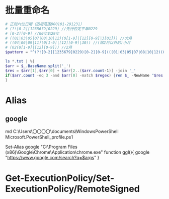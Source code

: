 # 批量重命名

~~~powershell
# 正则六位日期（适用范围000101-291231）
# (?![0-2][1235679]0229) //先行否定平年0229
# [0-2][0-9] //00年到29年
# ((01|03|05|07|08|10|12)(0[1-9]|[12][0-9]|3[01])) //大月
# ((04|06|09|11)(0[1-9]|[12][0-9]|30)) //(除2月以外的)小月
# (02(0[1-9]|[12][0-9])) //2月
$pattern = "^(?![0-2][1235679]0229)[0-2][0-9](((01|03|05|07|08|10|12)(0[1-9]|[12][0-9]|3[01]))|((04|06|09|11)(0[1-9]|[12][0-9]|30))|(02(0[1-9]|[12][0-9])))$"

ls *.txt | %{
$arr = $_.BaseName.split('_')
$res = $arr[1],$arr[0] + $arr[2..($arr.count-1)] -join '_'
if($arr.count -eq 3 -and $arr[0] -match $regex) {ren $_ -NewName "$res.txt"}
}
~~~

# Alias
## google
md C:\Users\〇〇〇〇\documents\WindowsPowerShell
Microsoft.PowerShell_profile.ps1

Set-Alias google "C:\Program Files (x86)\Google\Chrome\Application\chrome.exe"
function ggl(){
    google "https://www.google.com/search?q=$args"
}

# Get-ExecutionPolicy/Set-ExecutionPolicy/RemoteSigned
